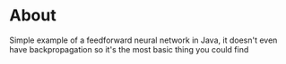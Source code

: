 # About

Simple example of a feedforward neural network in Java, it doesn't even have backpropagation so it's the most basic thing you could find
